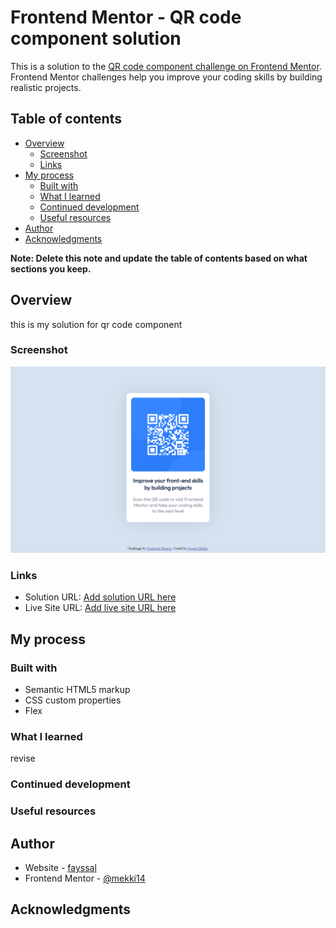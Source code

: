 # Frontend Mentor - QR code component solution

This is a solution to the [QR code component challenge on Frontend Mentor](https://www.frontendmentor.io/challenges/qr-code-component-iux_sIO_H). Frontend Mentor challenges help you improve your coding skills by building realistic projects. 

## Table of contents

- [Overview](#overview)
  - [Screenshot](#screenshot)
  - [Links](#links)
- [My process](#my-process)
  - [Built with](#built-with)
  - [What I learned](#what-i-learned)
  - [Continued development](#continued-development)
  - [Useful resources](#useful-resources)
- [Author](#author)
- [Acknowledgments](#acknowledgments)

**Note: Delete this note and update the table of contents based on what sections you keep.**

## Overview
this is my solution for qr code component
### Screenshot

![](./images/127.0.0.1_5500_index.html(Nest%20Hub).png)

### Links

- Solution URL: [Add solution URL here](https://github.com/mekki14/qr-code-component)
- Live Site URL: [Add live site URL here](https://mekki14.github.io/qr-code-component)

## My process

### Built with

- Semantic HTML5 markup
- CSS custom properties
- Flex

### What I learned
revise

### Continued development

### Useful resources


## Author

- Website - [fayssal](https://mekki14.github.io/Portofolio/)
- Frontend Mentor - [@mekki14](https://www.frontendmentor.io/profile/mekki14)


## Acknowledgments
